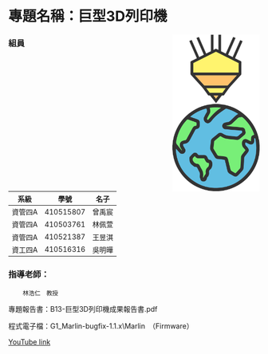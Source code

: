 # 專題名稱：巨型3D列印機
<img align="right" width=175 src="Photo/LOGO(彩色).png" />



### 組員
系級|學號|名子
--------|---|-------
資管四A|410515807|曾禹宸
資管四A|410503761|林佩萱
資管四A|410521387|王昱淇
資工四A|410516316|吳明曄
        
### 指導老師：
        林浩仁　教授
        
專題報告書：B13-巨型3D列印機成果報告書.pdf


程式電子檔：G1_Marlin-bugfix-1.1.x\Marlin　（Firmware）


[YouTube link](https://youtu.be/ePHhrAAkC1s)
